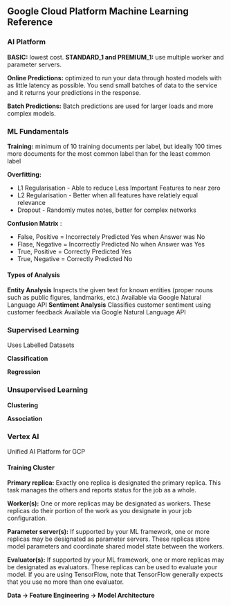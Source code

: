 ## Google Cloud Platform Machine Learning Reference


### AI Platform

**BASIC:** lowest cost. 
**STANDARD_1 and PREMIUM_1:** use multiple worker and parameter servers.

**Online Predictions:** optimized to run your data through hosted models with as little latency as possible. You send small batches of data to the service and it returns your predictions in the response.

**Batch Predictions:** Batch predictions are used for larger loads and more complex models.



### ML Fundamentals

**Training:** minimum of 10 training documents per label, but ideally 100 times more documents for the most common label than for the least common label

**Overfitting:**
- L1 Regularisation - Able to reduce Less Important Features to near zero
- L2 Regularisation - Better when all features have relatiely equal relevance
- Dropout - Randomly mutes notes, better for complex networks



**Confusion Matrix** : 
 - False, Positive = Incorrectely Predicted Yes when Answer was No
 - Flase, Negative = Incorrectly Predicted No when Answer was Yes
 - True, Positive = Correctly Predicted Yes
 - True, Negative = Correctly Predicted No

#### Types of Analysis

**Entity Analysis**
Inspects the given text for known entities (proper nouns such as public figures, landmarks, etc.)
Available via Google Natural Language API
**Sentiment Analysis**
Classifies customer sentiment using customer feedback
Available via Google Natural Language API





### Supervised Learning
Uses Labelled Datasets

**Classification**

**Regression**

### Unsupervised Learning

**Clustering**

**Association**

### Vertex AI
Unified AI Platform for GCP

#### Training Cluster

**Primary replica:** Exactly one replica is designated the primary replica. This task manages the others and reports status for the job as a whole.

**Worker(s):** One or more replicas may be designated as workers. These replicas do their portion of the work as you designate in your job configuration.

**Parameter server(s):** If supported by your ML framework, one or more replicas may be designated as parameter servers. These replicas store model parameters and coordinate shared model state between the workers.

**Evaluator(s):** If supported by your ML framework, one or more replicas may be designated as evaluators. These replicas can be used to evaluate your model. If you are using TensorFlow, note that TensorFlow generally expects that you use no more than one evaluator.



 **Data -> Feature Engineering -> Model Architecture**
